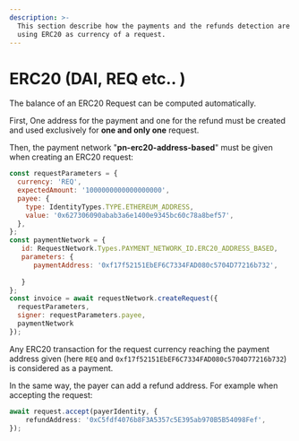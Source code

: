 ```yaml
---
description: >-
  This section describe how the payments and the refunds detection are made
  using ERC20 as currency of a request.
---
```


# ERC20 \(DAI, REQ etc.. \)

The balance of an ERC20 Request can be computed automatically.  

First, One address for the payment and one for the refund must be created and used exclusively for **one and only one** request.

Then, the payment network "**pn-erc20-address-based**" must be given when creating an ERC20 request:

```javascript
const requestParameters = {
  currency: 'REQ', 
  expectedAmount: '1000000000000000000',
  payee: {
    type: IdentityTypes.TYPE.ETHEREUM_ADDRESS,
    value: '0x627306090abab3a6e1400e9345bc60c78a8bef57',
  },
};
const paymentNetwork = {
   id: RequestNetwork.Types.PAYMENT_NETWORK_ID.ERC20_ADDRESS_BASED,
   parameters: {
      paymentAddress: '0xf17f52151EbEF6C7334FAD080c5704D77216b732',
      
   }
};
const invoice = await requestNetwork.createRequest({
  requestParameters,
  signer: requestParameters.payee,
  paymentNetwork
});
```

Any ERC20 transaction for the request currency reaching the payment address given \(here `REQ` and `0xf17f52151EbEF6C7334FAD080c5704D77216b732`\) is considered as a payment. 

In the same way, the payer can add a refund address. For example when accepting the request:

```typescript
await request.accept(payerIdentity, {
    refundAddress: '0xC5fdf4076b8F3A5357c5E395ab970B5B54098Fef',
});
```



